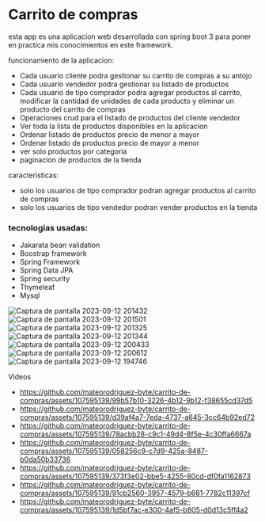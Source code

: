 # Carrito de compras 

esta app es una aplicacion web desarrollada con spring boot 3
para poner en practica mis conocimientos en este framework.



funcionamiento de la aplicacion:
- Cada usuario cliente podra gestionar su carrito de compras  a su antojo
- Cada usuario vendedor podra gestionar su listado de productos
- Cada usuario de tipo comprador podra agregar productos al carrito, modificar la cantidad de unidades de cada producto y eliminar un producto del carrito de compras 
- Operaciones crud para el listado de productos del cliente vendedor
- Ver toda la lista de productos disponibles en la aplicacion
- Ordenar listado de productos precio de menor a mayor
- Ordenar listado de productos precio de mayor a  menor
- ver solo productos por categoria
- paginacion de productos de la tienda



caracteristicas:
- solo los usuarios de tipo comprador podran agregar productos al carrito de compras
- solo los usuarios de tipo vendedor podran vender productos en la tienda


### tecnologias usadas:

- Jakarata bean validation
- Boostrap framework
- Spring Framework
- Spring Data JPA
- Spring security
- Thymeleaf
- Mysql




![Captura de pantalla 2023-09-12 201432](https://github.com/mateorodriguez-byte/carrito-de-compras/assets/107595139/95894e34-0b56-4183-814e-ec319e97a274)
![Captura de pantalla 2023-09-12 201501](https://github.com/mateorodriguez-byte/carrito-de-compras/assets/107595139/e390f490-6cb5-4040-a5ac-7267f4420b1e)
![Captura de pantalla 2023-09-12 201325](https://github.com/mateorodriguez-byte/carrito-de-compras/assets/107595139/ad7169cc-2f48-49be-8c4f-12438c301f22)
![Captura de pantalla 2023-09-12 201344](https://github.com/mateorodriguez-byte/carrito-de-compras/assets/107595139/47f0e296-83aa-4a95-9cc3-0b5996ed9e58)
![Captura de pantalla 2023-09-12 200433](https://github.com/mateorodriguez-byte/carrito-de-compras/assets/107595139/df55e586-25b7-4adf-94ce-ef7abc1cebea)
![Captura de pantalla 2023-09-12 200612](https://github.com/mateorodriguez-byte/carrito-de-compras/assets/107595139/b01dddb2-d3c6-4cfe-b635-20a11a9a8156)
![Captura de pantalla 2023-09-12 194746](https://github.com/mateorodriguez-byte/carrito-de-compras/assets/107595139/b456ab5b-f146-4d4b-9a28-ceb97f9f46db)


Videos

- https://github.com/mateorodriguez-byte/carrito-de-compras/assets/107595139/99b57b10-3226-4b12-9b12-f38655cd37d5
- https://github.com/mateorodriguez-byte/carrito-de-compras/assets/107595139/d39af4a7-7eda-4737-a645-3cc64b92ed72
- https://github.com/mateorodriguez-byte/carrito-de-compras/assets/107595139/78acbb28-c9c1-49d4-8f5e-4c30ffa6667a
- https://github.com/mateorodriguez-byte/carrito-de-compras/assets/107595139/058256c9-c7d9-425a-8487-b0da50b33736
- https://github.com/mateorodriguez-byte/carrito-de-compras/assets/107595139/373f3e02-bbe5-4255-80cd-df0fa1162873
- https://github.com/mateorodriguez-byte/carrito-de-compras/assets/107595139/91cb2560-3957-4579-b681-7782c11397cf
- https://github.com/mateorodriguez-byte/carrito-de-compras/assets/107595139/1d5bf7ac-e300-4af5-b805-d0d13c5ff4a2


